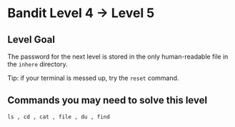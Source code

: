 # Bandit Level 4 → Level 5

## Level Goal

The password for the next level is stored in the only human-readable file in the `inhere` directory. 

Tip: if your terminal is messed up, try the `reset` command.

## Commands you may need to solve this level 

`ls , cd , cat , file , du , find`